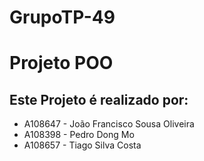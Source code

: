 # GrupoTP-49

# Projeto POO
## Este Projeto é realizado por:
- A108647 - João Francisco Sousa Oliveira
- A108398 - Pedro Dong Mo
- A108657 - Tiago Silva Costa
